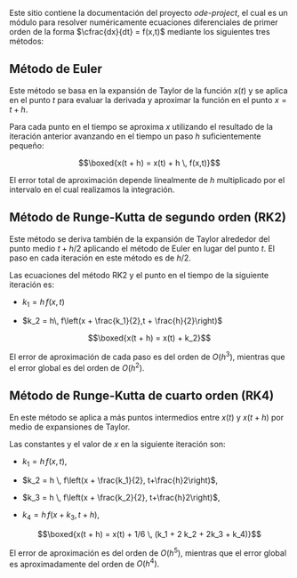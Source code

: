 Este sitio contiene la documentación del proyecto *ode-project*, el cual es un módulo para resolver numéricamente ecuaciones diferenciales de primer orden de la forma $\cfrac{dx}{dt} = f(x,t)$ mediante los siguientes tres métodos:

## Método de Euler
Este método se basa en la expansión de Taylor de la función $x(t)$ y se aplica en el punto $t$ para evaluar la derivada y aproximar la función en el punto $x = t + h$.

Para cada punto en el tiempo se aproxima $x$ utilizando el resultado de la iteración anterior avanzando en el tiempo un paso $h$ suficientemente pequeño:

$$\boxed{x(t + h) = x(t) + h \, f(x,t)}$$

El error total de aproximación depende linealmente de $h$ multiplicado por el intervalo en el cual realizamos la integración.
## Método de Runge-Kutta de segundo orden (RK2)
Este método se deriva también de la expansión de Taylor alrededor del punto medio $t + h/2$ aplicando el método de Euler en lugar del punto $t$. El paso en cada iteración en este método es de $h/2$. 

Las ecuaciones del método RK2 y el punto en el tiempo de la siguiente iteración es:

- $k_1 = h \, f(x,t)$

- $k_2 = h\, f\left(x + \frac{k_1}{2},t + \frac{h}{2}\right)$

$$\boxed{x(t + h) = x(t) + k_2}$$

El error de aproximación de cada paso es del orden de $O(h^3)$, mientras que el error global  es del orden de $O(h^2)$.

## Método de Runge-Kutta de cuarto orden (RK4)
En este método se aplica a más puntos intermedios entre $x(t)$ y $x(t+h)$ por medio de expansiones de Taylor.

Las constantes y el valor de $x$ en la siguiente iteración son:

- $k_1 = h \, f(x, t)$,

- $k_2 = h \, f\left(x + \frac{k_1}{2}, t+\frac{h}2\right)$,

- $k_3 = h \, f\left(x + \frac{k_2}{2}, t+\frac{h}2\right)$,

- $k_4 = h \, f\left(x + k_3, t + h \right)$,

$$\boxed{x(t + h) = x(t) + 1/6 \, (k_1 + 2 k_2 + 2k_3 + k_4)}$$

El error de aproximación es del orden de $O(h^5)$, mientras que el error global es aproximadamente del orden de $O(h^4)$.
